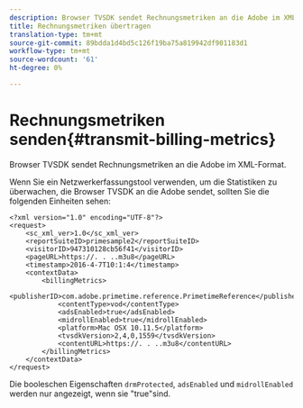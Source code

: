 ```yaml
---
description: Browser TVSDK sendet Rechnungsmetriken an die Adobe im XML-Format.
title: Rechnungsmetriken übertragen
translation-type: tm+mt
source-git-commit: 89bdda1d4bd5c126f19ba75a819942df901183d1
workflow-type: tm+mt
source-wordcount: '61'
ht-degree: 0%

---
```



# Rechnungsmetriken senden{#transmit-billing-metrics}

Browser TVSDK sendet Rechnungsmetriken an die Adobe im XML-Format.

<!--<a id="example_13ABDB1CC0B549968A534765378DA3A0"></a>-->

Wenn Sie ein Netzwerkerfassungstool verwenden, um die Statistiken zu überwachen, die Browser TVSDK an die Adobe sendet, sollten Sie die folgenden Einheiten sehen:

```
<?xml version="1.0" encoding="UTF-8"?>
<request>
    <sc_xml_ver>1.0</sc_xml_ver>
    <reportSuiteID>primesample2</reportSuiteID>
    <visitorID>947310128cb56f41</visitorID>
    <pageURL>https://. . ..m3u8</pageURL>
    <timestamp>2016-4-7T10:1:4</timestamp>
    <contextData>
        <billingMetrics>
            <publisherID>com.adobe.primetime.reference.PrimetimeReference</publisherID>
            <contentType>vod</contentType>
            <adsEnabled>true</adsEnabled>
            <midrollEnabled>true</midrollEnabled>
            <platform>Mac OSX 10.11.5</platform>
            <tvsdkVersion>2,4,0,1559</tvsdkVersion>
            <contentURL>https://. . ..m3u8</contentURL>
        </billingMetrics>
    </contextData>
</request>
```

Die booleschen Eigenschaften `drmProtected`, `adsEnabled` und `midrollEnabled` werden nur angezeigt, wenn sie &quot;true&quot;sind.